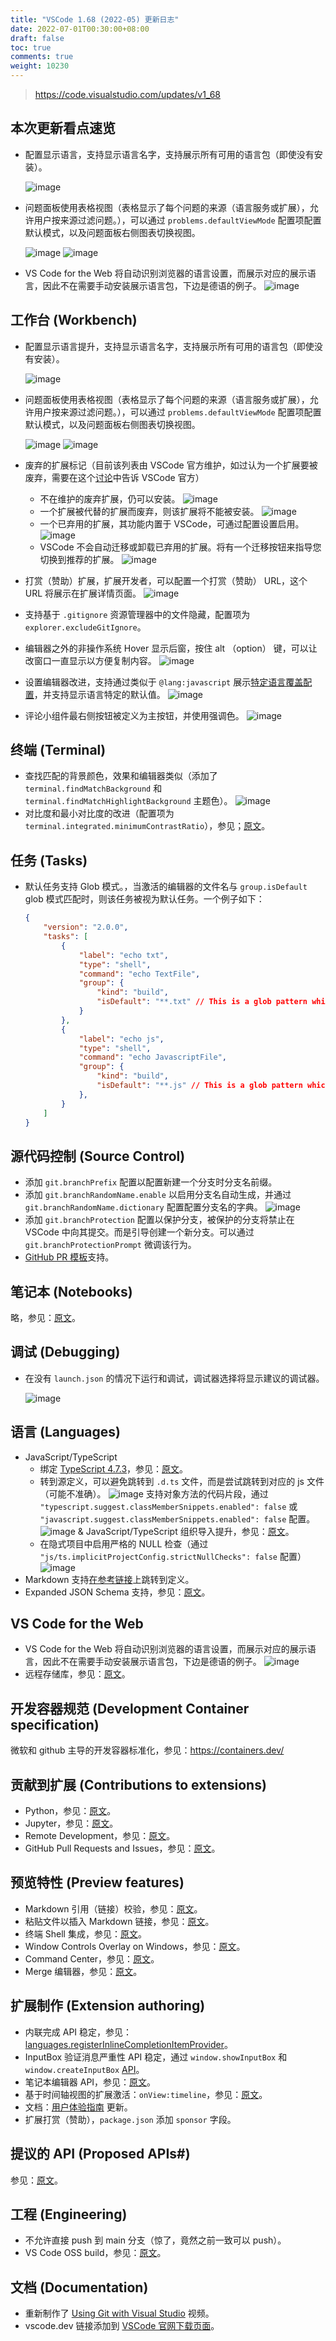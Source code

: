 ```yaml
---
title: "VSCode 1.68 (2022-05) 更新日志"
date: 2022-07-01T00:30:00+08:00
draft: false
toc: true
comments: true
weight: 10230
---
```


> https://code.visualstudio.com/updates/v1_68

## 本次更新看点速览

* 配置显示语言，支持显示语言名字，支持展示所有可用的语言包（即使没有安装）。

    ![image](/image/vscode/configure-display-language.png)
* 问题面板使用表格视图（表格显示了每个问题的来源（语言服务或扩展），允许用户按来源过滤问题。），可以通过 `problems.defaultViewMode` 配置项配置默认模式，以及问题面板右侧图表切换视图。

    ![image](/image/vscode/problems-view-table.png)
    ![image](/image/vscode/view-as-table-button.png)

* VS Code for the Web 将自动识别浏览器的语言设置，而展示对应的展示语言，因此不在需要手动安装展示语言包，下边是德语的例子。
    ![image](/image/vscode/translations-core.png)

## 工作台 (Workbench)

* 配置显示语言提升，支持显示语言名字，支持展示所有可用的语言包（即使没有安装）。

    ![image](/image/vscode/configure-display-language.png)

* 问题面板使用表格视图（表格显示了每个问题的来源（语言服务或扩展），允许用户按来源过滤问题。），可以通过 `problems.defaultViewMode` 配置项配置默认模式，以及问题面板右侧图表切换视图。

    ![image](/image/vscode/problems-view-table.png)
    ![image](/image/vscode/view-as-table-button.png)

* 废弃的扩展标记（目前该列表由 VSCode 官方维护，如过认为一个扩展要被废弃，需要在这个[讨论](https://github.com/microsoft/vscode-discussions/discussions/1)中告诉 VSCode 官方）
    * 不在维护的废弃扩展，仍可以安装。
    ![image](/image/vscode/deprecated-extension.png)
    * 一个扩展被代替的扩展而废弃，则该扩展将不能被安装。
    ![image](/image/vscode/deprecated-extension-alternate.png)
    * 一个已弃用的扩展，其功能内置于 VSCode，可通过配置设置启用。
    ![image](/image/vscode/deprecated-extension-builtin.png)
    * VSCode 不会自动迁移或卸载已弃用的扩展。将有一个迁移按钮来指导您切换到推荐的扩展。
    ![image](/image/vscode/deprecated-extension-migrate.png)

* 打赏（赞助）扩展，扩展开发者，可以配置一个打赏（赞助） URL，这个 URL 将展示在扩展详情页面。
    ![image](/image/vscode/sponsor-extension.png)

* 支持基于 `.gitignore` 资源管理器中的文件隐藏，配置项为 `explorer.excludeGitIgnore`。
* 编辑器之外的非操作系统 Hover 显示后窗，按住 alt （option） 键，可以让改窗口一直显示以方便复制内容。
    ![image](/image/vscode/hover-lock.gif)
* 设置编辑器改进，支持通过类似于 `@lang:javascript` 展示[特定语言覆盖配置](https://code.visualstudio.com/docs/getstarted/settings#_languagespecific-editor-settings)，并支持显示语言特定的默认值。
    ![image](/image/vscode/settings-editor-language-specific-default.gif)
* 评论小组件最右侧按钮被定义为主按钮，并使用强调色。
    ![image](/image/vscode/comment-primary-button.png)

## 终端 (Terminal)

* 查找匹配的背景颜色，效果和编辑器类似（添加了 `terminal.findMatchBackground` 和 `terminal.findMatchHighlightBackground` 主题色）。
    ![image](/image/vscode/terminal-find-bg.png)
* 对比度和最小对比度的改进（配置项为 `terminal.integrated.minimumContrastRatio`），参见；[原文](https://code.visualstudio.com/updates/v1_68#_improvements-to-contrast-and-the-minimum-contrast-ratio)。

## 任务 (Tasks)

* 默认任务支持 Glob 模式。，当激活的编辑器的文件名与 `group.isDefault` glob 模式匹配时，则该任务被视为默认任务。一个例子如下：

    ```json
    {
        "version": "2.0.0",
        "tasks": [
            {
                "label": "echo txt",
                "type": "shell",
                "command": "echo TextFile",
                "group": {
                    "kind": "build",
                    "isDefault": "**.txt" // This is a glob pattern which will only match when the active file has a .txt extension.
                }
            },
            {
                "label": "echo js",
                "type": "shell",
                "command": "echo JavascriptFile",
                "group": {
                    "kind": "build",
                    "isDefault": "**.js" // This is a glob pattern which will only match when the active file has a .js extension.
                },
            }
        ]
    }
    ```

## 源代码控制 (Source Control)

* 添加 `git.branchPrefix` 配置以配置新建一个分支时分支名前缀。
* 添加 `git.branchRandomName.enable` 以启用分支名自动生成，并通过 `git.branchRandomName.dictionary` 配置配置分支名的字典。
    ![image](/image/vscode/branch-generation.gif)
* 添加 `git.branchProtection` 配置以保护分支，被保护的分支将禁止在 VSCode 中向其提交。而是引导创建一个新分支。可以通过 `git.branchProtectionPrompt` 微调该行为。
* [GitHub PR 模板](https://docs.github.com/communities/using-templates-to-encourage-useful-issues-and-pull-requests/creating-a-pull-request-template-for-your-repository)支持。

## 笔记本 (Notebooks)

略，参见：[原文](https://code.visualstudio.com/updates/v1_68#_notebooks)。

## 调试 (Debugging)

* 在没有 `launch.json` 的情况下运行和调试，调试器选择将显示建议的调试器。

    ![image](/image/vscode/select-debugger.png)

## 语言 (Languages)

* JavaScript/TypeScript
    * 绑定 [TypeScript 4.7.3](https://devblogs.microsoft.com/typescript/announcing-typescript-4-7/)，参见：[原文](https://code.visualstudio.com/updates/v1_68#_typescript-47)。
    * 转到源定义，可以避免跳转到 `.d.ts` 文件，而是尝试跳转到对应的 js 文件（可能不准确）。
        ![image](/image/vscode/ts-go-to-source.gif)
       支持对象方法的代码片段，通过 `"typescript.suggest.classMemberSnippets.enabled": false` 或 `"javascript.suggest.classMemberSnippets.enabled": false` 配置。
        ![image](/image/vscode/ts-snippet-method.gif)
    & JavaScript/TypeScript 组织导入提升，参见：[原文](https://code.visualstudio.com/updates/v1_68#_group-aware-organize-imports)。
    * 在隐式项目中启用严格的 NULL 检查（通过 `"js/ts.implicitProjectConfig.strictNullChecks": false` 配置）
        ![image](/image/vscode/ts-strict-null.png)
* Markdown 支持[在参考链接](https://www.markdownguide.org/basic-syntax/#reference-style-links)上跳转到定义。
* Expanded JSON Schema 支持，参见：[原文](https://code.visualstudio.com/updates/v1_68#_expanded-json-schema-support)。

## VS Code for the Web

* VS Code for the Web 将自动识别浏览器的语言设置，而展示对应的展示语言，因此不在需要手动安装展示语言包，下边是德语的例子。
    ![image](/image/vscode/translations-core.png)
* 远程存储库，参见：[原文](https://code.visualstudio.com/updates/v1_68#_remote-repositories)。
  
## 开发容器规范 (Development Container specification)

微软和 github 主导的开发容器标准化，参见：https://containers.dev/

## 贡献到扩展 (Contributions to extensions)

* Python，参见：[原文](https://code.visualstudio.com/updates/v1_68#_python)。
* Jupyter，参见：[原文](https://code.visualstudio.com/updates/v1_68#_jupyter)。
* Remote Development，参见：[原文](https://code.visualstudio.com/updates/v1_68#_remote-development)。
* GitHub Pull Requests and Issues，参见：[原文](https://code.visualstudio.com/updates/v1_68#_github-pull-requests-and-issues)。

## 预览特性 (Preview features)

* Markdown 引用（链接）校验，参见：[原文](https://code.visualstudio.com/updates/v1_68#_markdown-link-validation)。
* 粘贴文件以插入 Markdown 链接，参见：[原文](https://code.visualstudio.com/updates/v1_68#_paste-files-to-insert-markdown-links)。
* 终端 Shell 集成，参见：[原文](https://code.visualstudio.com/updates/v1_68#_terminal-shell-integration)。
* Window Controls Overlay on Windows，参见：[原文](https://code.visualstudio.com/updates/v1_68#_window-controls-overlay-on-windows)。
* Command Center，参见：[原文](https://code.visualstudio.com/updates/v1_68#_command-center)。
* Merge 编辑器，参见：[原文](https://code.visualstudio.com/updates/v1_68#_merge-editor)。

## 扩展制作 (Extension authoring)

* 内联完成 API 稳定，参见：[languages.registerInlineCompletionItemProvider](https://github.com/microsoft/vscode/blob/e3a8e502ad7263836d0bc34cbcefbfc7bd65104f/src/vscode-dts/vscode.d.ts#L12357)。
* InputBox 验证消息严重性 API 稳定，通过 `window.showInputBox` 和 `window.createInputBox` [API](https://github.com/microsoft/vscode/blob/main/src/vscode-dts/vscode.d.ts#L1990-L2002)。
* 笔记本编辑器 API，参见：[原文](https://code.visualstudio.com/updates/v1_68#_notebook-editor-api)。
* 基于时间轴视图的扩展激活：`onView:timeline`，参见：[原文](https://code.visualstudio.com/updates/v1_68#_extension-activation-based-on-timeline-view)。
* 文档：[用户体验指南](https://code.visualstudio.com/api/ux-guidelines) 更新。
* 扩展打赏（赞助），`package.json` 添加 `sponsor` 字段。

## 提议的 API (Proposed APIs#)

参见：[原文](https://code.visualstudio.com/updates/v1_68#_proposed-apis)。

## 工程 (Engineering)

* 不允许直接 push 到 main 分支（惊了，竟然之前一致可以 push）。
* VS Code OSS build，参见：[原文](https://code.visualstudio.com/updates/v1_68#_vs-code-oss-build)。

## 文档 (Documentation)

* 重新制作了 [Using Git with Visual Studio](https://code.visualstudio.com/docs/introvideos/versioncontrol) 视频。
* vscode.dev 链接添加到 [VSCode 官网下载页面](https://code.visualstudio.com/download)。
